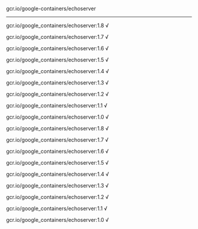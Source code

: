 gcr.io/google-containers/echoserver 

----
gcr.io/google_containers/echoserver:1.8 √

gcr.io/google_containers/echoserver:1.7 √

gcr.io/google_containers/echoserver:1.6 √

gcr.io/google_containers/echoserver:1.5 √

gcr.io/google_containers/echoserver:1.4 √

gcr.io/google_containers/echoserver:1.3 √

gcr.io/google_containers/echoserver:1.2 √

gcr.io/google_containers/echoserver:1.1 √

gcr.io/google_containers/echoserver:1.0 √

gcr.io/google_containers/echoserver:1.8 √

gcr.io/google_containers/echoserver:1.7 √

gcr.io/google_containers/echoserver:1.6 √

gcr.io/google_containers/echoserver:1.5 √

gcr.io/google_containers/echoserver:1.4 √

gcr.io/google_containers/echoserver:1.3 √

gcr.io/google_containers/echoserver:1.2 √

gcr.io/google_containers/echoserver:1.1 √

gcr.io/google_containers/echoserver:1.0 √

